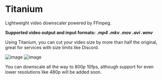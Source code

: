 # Titanium
Lightweight video downscaler powered by FFmpeg.

**Supported video output and input formats:** ***.mp4 .mkv .mov .avi .wmv***

Using Titanium, you can cut your video size by more than half the original, great for services with size limits like Discord.

![image](https://github.com/HypeCrazed/Titanium/assets/123018649/459edfa1-8b23-49f7-ae39-947b6c608351)
![image](https://github.com/HypeCrazed/Titanium/assets/123018649/7ce73c0c-cfc5-4a67-b500-e2e4835c3182)

You can downscale all the way to 800p 10fps, although support for even lower resolutions like 480p will be added soon.
